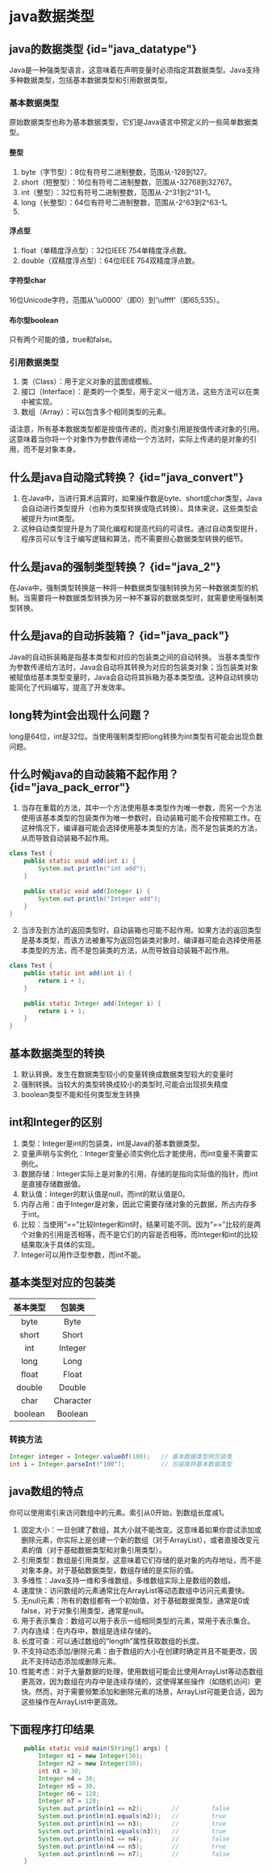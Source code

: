 # java数据类型

## java的数据类型 {id="java_datatype"}
Java是一种强类型语言，这意味着在声明变量时必须指定其数据类型。Java支持多种数据类型，包括基本数据类型和引用数据类型。

### 基本数据类型
原始数据类型也称为基本数据类型，它们是Java语言中预定义的一些简单数据类型。

#### 整型
1. byte（字节型）：8位有符号二进制整数，范围从-128到127。
2. short（短整型）：16位有符号二进制整数，范围从-32768到32767。
3. int（整型）：32位有符号二进制整数，范围从-2^31到2^31-1。
4. long（长整型）：64位有符号二进制整数，范围从-2^63到2^63-1。
5.
#### 浮点型
1. float（单精度浮点型）：32位IEEE 754单精度浮点数。
2. double（双精度浮点型）：64位IEEE 754双精度浮点数。

#### 字符型char
16位Unicode字符，范围从'\u0000'（即0）到'\uffff'（即65,535）。

#### 布尔型boolean
只有两个可能的值，true和false。

### 引用数据类型
1. 类（Class）：用于定义对象的蓝图或模板。
2. 接口（Interface）：是类的一个类型，用于定义一组方法，这些方法可以在类中被实现。
3. 数组（Array）：可以包含多个相同类型的元素。

请注意，所有基本数据类型都是按值传递的，而对象引用是按值传递对象的引用。这意味着当你将一个对象作为参数传递给一个方法时，实际上传递的是对象的引用，而不是对象本身。

## 什么是java自动隐式转换？ {id="java_convert"}
1. 在Java中，当进行算术运算时，如果操作数是byte、short或char类型，Java会自动进行类型提升（也称为类型转换或隐式转换）。具体来说，这些类型会被提升为int类型。
2. 这种自动类型提升是为了简化编程和提高代码的可读性。通过自动类型提升，程序员可以专注于编写逻辑和算法，而不需要担心数据类型转换的细节。

## 什么是java的强制类型转换？ {id="java_2"}
在Java中，强制类型转换是一种将一种数据类型强制转换为另一种数据类型的机制。当需要将一种数据类型转换为另一种不兼容的数据类型时，就需要使用强制类型转换。

## 什么是java的自动拆装箱？ {id="java_pack"}
Java的自动拆装箱是指基本类型和对应的包装类之间的自动转换。
当基本类型作为参数传递给方法时，Java会自动将其转换为对应的包装类对象；当包装类对象被赋值给基本类型变量时，Java会自动将其拆箱为基本类型值。这种自动转换功能简化了代码编写，提高了开发效率。

## long转为int会出现什么问题？
long是64位，int是32位。当使用强制类型把long转换为int类型有可能会出现负数问题。

## 什么时候java的自动装箱不起作用？ {id="java_pack_error"}
1. 当存在重载的方法，其中一个方法使用基本类型作为唯一参数，而另一个方法使用该基本类型的包装类作为唯一参数时，自动装箱可能不会按预期工作。在这种情况下，编译器可能会选择使用基本类型的方法，而不是包装类的方法，从而导致自动装箱不起作用。
```Java
class Test {  
    public static void add(int i) {  
        System.out.println("int add");  
    }  
      
    public static void add(Integer i) {  
        System.out.println("Integer add");  
    }  
}
```
2. 当涉及到方法的返回类型时，自动装箱也可能不起作用。如果方法的返回类型是基本类型，而该方法被重写为返回包装类对象时，编译器可能会选择使用基本类型的方法，而不是包装类的方法，从而导致自动装箱不起作用。
```Java
class Test {  
    public static int add(int i) {  
        return i + 1;  
    }  
      
    public static Integer add(Integer i) {  
        return i + 1;  
    }  
}
```

## 基本数据类型的转换
1. 默认转换。发生在数据类型较小的变量转换成数据类型较大的变量时
2. 强制转换。当较大的类型转换成较小的类型时,可能会出现损失精度
3. boolean类型不能和任何类型发生转换

## int和Integer的区别
1. 类型：Integer是int的包装类，int是Java的基本数据类型。
2. 变量声明与实例化：Integer变量必须实例化后才能使用，而int变量不需要实例化。
3. 数据存储：Integer实际上是对象的引用，存储的是指向实际值的指针，而int是直接存储数据值。
4. 默认值：Integer的默认值是null，而int的默认值是0。
5. 内存占用：由于Integer是对象，因此它需要存储对象的元数据，所占内存多于int。
6. 比较：当使用“==”比较Integer和int时，结果可能不同。因为“==”比较的是两个对象的引用是否相等，而不是它们的内容是否相等。而Integer和int的比较结果取决于具体的实现。
7. Integer可以用作泛型参数，而int不能。


## 基本类型对应的包装类

|  基本类型   |    包装类    |  
|:-------:|:---------:|  
|  byte   |   Byte    |  
|  short  |   Short   |  
|   int   |  Integer  |  
|  long   |   Long    |  
|  float  |   Float   |  
| double  |  Double   |  
|  char   | Character |  
| boolean |  Boolean  |

### 转换方法
```Java
Integer integer = Integer.valueOf(100);   // 基本数据类型转包装类
int i = Integer.parseInt("100");          // 包装类转基本数据类型
```

## java数组的特点
你可以使用索引来访问数组中的元素。索引从0开始，到数组长度减1。
1. 固定大小：一旦创建了数组，其大小就不能改变。这意味着如果你尝试添加或删除元素，你实际上是创建一个新的数组（对于ArrayList），或者直接改变元素的值（对于基础数据类型和对象引用类型）。
2. 引用类型：数组是引用类型，这意味着它们存储的是对象的内存地址，而不是对象本身。对于基础数据类型，数组存储的是实际的值。
3. 多维性：Java支持一维和多维数组，多维数组实际上是数组的数组。
4. 速度快：访问数组的元素通常比在ArrayList等动态数组中访问元素要快。
5. 无null元素：所有的数组都有一个初始值，对于基础数据类型，通常是0或false，对于对象引用类型，通常是null。
6. 用于表示集合：数组可以用于表示一组相同类型的元素，常用于表示集合。
7. 内存连续：在内存中，数组是连续存储的。
8. 长度可查：可以通过数组的“length”属性获取数组的长度。
9. 不支持动态添加/删除元素：由于数组的大小在创建时确定并且不能更改，因此不支持动态添加或删除元素。
10. 性能考虑：对于大量数据的处理，使用数组可能会比使用ArrayList等动态数组更高效，因为数组在内存中是连续存储的，这使得某些操作（如随机访问）更快。然而，对于需要频繁添加和删除元素的场景，ArrayList可能更合适，因为这些操作在ArrayList中更高效。

## 下面程序打印结果
```Java
    public static void main(String[] args) {
        Integer n1 = new Integer(30);
        Integer n2 = new Integer(30);
        int n3 = 30;
        Integer n4 = 30;
        Integer n5 = 30;
        Integer n6 = 128;
        Integer n7 = 128;
        System.out.println(n1 == n2);        //         false
        System.out.println(n1.equals(n2));   //         true
        System.out.println(n1 == n3);        //         true
        System.out.println(n1.equals(n3));   //         true
        System.out.println(n1 == n4);        //         false
        System.out.println(n4 == n5);        //         true
        System.out.println(n6 == n7);        //         false
    }

```
